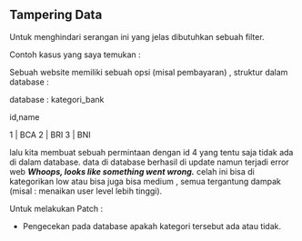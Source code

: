 ## Tampering Data

Untuk menghindari serangan ini yang jelas dibutuhkan sebuah filter.


Contoh kasus yang saya temukan : 

Sebuah website memiliki sebuah opsi (misal pembayaran) , struktur dalam database : 

database : kategori_bank 

id,name

1  | BCA
2  | BRI
3  | BNI 

lalu kita membuat sebuah permintaan dengan id 4 yang tentu saja tidak ada di dalam database. 
data di database berhasil di update namun terjadi error web ***Whoops, looks like something went wrong.***
celah ini bisa di kategorikan low atau bisa juga bisa medium , semua tergantung dampak (misal : menaikan user level lebih tinggi).


Untuk melakukan Patch :  

- Pengecekan pada database apakah kategori tersebut ada atau tidak.
